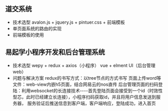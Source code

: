 ## 道交系统
- 技术选型
    avalon.js + jquery.js + pintuer.css + 前端模板
- 单页面系统的路由的实现
- 前端模板的使用

## 易起学小程序开发和后台管理系统
- 技术选型
    wepy + redux + axios（小程序）
    vue + elment UI（后台管理web）
- 问题与解决方案
    redux的书写方式：以tree节点的方式书写
    页面上传word等文件：web-view内嵌h5页面，结合网易云的nos直传
    后台管理页面的扫码登陆：利用websocket的长连接技术----首先登陆页面会接受到一个id（时效性型芯，此时已经建立长连接），小程序扫码获取id，并且将用户信息发送到服务器，
    服务验证后推送信息到客户端，客户端响应，登陆成功，进入首页